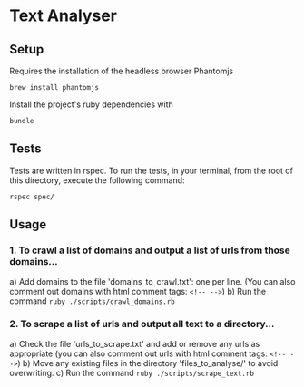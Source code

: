 # Text Analyser

## Setup

Requires the installation of the headless browser Phantomjs

`brew install phantomjs`

Install the project's ruby dependencies with 

`bundle`

## Tests

Tests are written in rspec.
To run the tests, in your terminal, from the root of this directory, execute the following command:

`rspec spec/`

## Usage

### 1. To crawl a list of domains and output a list of urls from those domains...

  a) Add domains to the file 'domains_to_crawl.txt': one per line. (You can also comment out domains with html comment tags: `<!-- -->`)
  b) Run the command `ruby ./scripts/crawl_domains.rb`

### 2. To scrape a list of urls and output all text to a directory...
  
  a) Check the file 'urls_to_scrape.txt' and add or remove any urls as appropriate (you can also comment out urls with html comment tags: `<!-- -->`) 
  b) Move any existing files in the directory 'files_to_analyse/' to avoid overwriting.
  c) Run the command `ruby ./scripts/scrape_text.rb`

